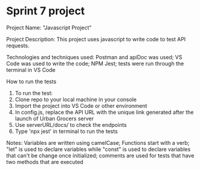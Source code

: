 # Sprint 7 project
Project Name:
"Javascript Project"


Project Description: 
This project uses javascript to write code to test API requests.


Technologies and techniques used:
Postman and apiDoc was used;
VS Code was used to write the code;
NPM Jest;
tests were run through the terminal in VS Code


How to run the tests
1) To run the test:
2) Clone repo to your local machine in your console
3) Import the project into VS Code or other environment
4) In config.js, replace the API URL with the unique link generated after the launch of Urban Grocers server
5) Use serverURL/docs/ to check the endpoints
6) Type 'npx jest' in terminal to run the tests


Notes:
Variables are written using camelCase; 
Functions start with a verb; 
"let" is used to declare variables while "const" is used to declare variables that can't be change once initialized; 
comments are used for tests that have two methods that are executed